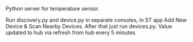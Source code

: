 Python server for temperature sensor.

Run discovery.py and device.py in separate consoles, in ST app Add New Device & Scan Nearby Devices.  After that just run devices.py.
Value updated to hub via refresh from hub every 5 minutes.

